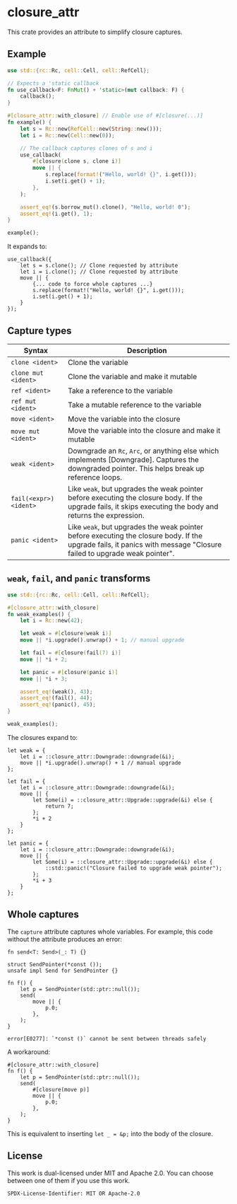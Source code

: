 # closure_attr

This crate provides an attribute to simplify closure captures.

## Example

```rust
use std::{rc::Rc, cell::Cell, cell::RefCell};

// Expects a 'static callback
fn use_callback<F: FnMut() + 'static>(mut callback: F) {
    callback();
}

#[closure_attr::with_closure] // Enable use of #[closure(...)]
fn example() {
    let s = Rc::new(RefCell::new(String::new()));
    let i = Rc::new(Cell::new(0));

    // The callback captures clones of s and i
    use_callback(
        #[closure(clone s, clone i)]
        move || {
            s.replace(format!("Hello, world! {}", i.get()));
            i.set(i.get() + 1);
        },
    );

    assert_eq!(s.borrow_mut().clone(), "Hello, world! 0");
    assert_eq!(i.get(), 1);
}

example();
```

It expands to:

```ignore
use_callback({
    let s = s.clone(); // Clone requested by attribute
    let i = i.clone(); // Clone requested by attribute
    move || {
        {... code to force whole captures ...}
        s.replace(format!("Hello, world! {}", i.get()));
        i.set(i.get() + 1);
    }
});
```

## Capture types

| Syntax | Description |
| --- | --- |
| `clone <ident>` | Clone the variable |
| `clone mut <ident>` | Clone the variable and make it mutable |
| `ref <ident>` | Take a reference to the variable |
| `ref mut <ident>` | Take a mutable reference to the variable |
| `move <ident>` | Move the variable into the closure |
| `move mut <ident>` | Move the variable into the closure and make it mutable |
| `weak <ident>` | Downgrade an `Rc`, `Arc`, or anything else which implements [Downgrade]. Captures the downgraded pointer. This helps break up reference loops. |
| `fail(<expr>) <ident>` | Like `weak`, but upgrades the weak pointer before executing the closure body. If the upgrade fails, it skips executing the body and returns the expression. |
| `panic <ident>` | Like `weak`, but upgrades the weak pointer before executing the closure body. If the upgrade fails, it panics with message "Closure failed to upgrade weak pointer". |

## `weak`, `fail`, and `panic` transforms

```rust
use std::{rc::Rc, cell::Cell, cell::RefCell};

#[closure_attr::with_closure]
fn weak_examples() {
    let i = Rc::new(42);

    let weak = #[closure(weak i)]
    move || *i.upgrade().unwrap() + 1; // manual upgrade

    let fail = #[closure(fail(7) i)]
    move || *i + 2;

    let panic = #[closure(panic i)]
    move || *i + 3;

    assert_eq!(weak(), 43);
    assert_eq!(fail(), 44);
    assert_eq!(panic(), 45);
}

weak_examples();
```

The closures expand to:

```ignore
let weak = {
    let i = ::closure_attr::Downgrade::downgrade(&i);
    move || *i.upgrade().unwrap() + 1 // manual upgrade
};

let fail = {
    let i = ::closure_attr::Downgrade::downgrade(&i);
    move || {
        let Some(i) = ::closure_attr::Upgrade::upgrade(&i) else {
            return 7;
        };
        *i + 2
    }
};

let panic = {
    let i = ::closure_attr::Downgrade::downgrade(&i);
    move || {
        let Some(i) = ::closure_attr::Upgrade::upgrade(&i) else {
            ::std::panic!("Closure failed to upgrade weak pointer");
        };
        *i + 3
    }
};
```

## Whole captures

The `capture` attribute captures whole variables. For example, this code without the attribute produces an error:

```ignore
fn send<T: Send>(_: T) {}

struct SendPointer(*const ());
unsafe impl Send for SendPointer {}

fn f() {
    let p = SendPointer(std::ptr::null());
    send(
        move || {
            p.0;
        },
    );
}
```

```text
error[E0277]: `*const ()` cannot be sent between threads safely
```

A workaround:

```ignore
#[closure_attr::with_closure]
fn f() {
    let p = SendPointer(std::ptr::null());
    send(
        #[closure(move p)]
        move || {
            p.0;
        },
    );
}
```

This is equivalent to inserting `let _ = &p;` into the body of the closure.

## License

This work is dual-licensed under MIT and Apache 2.0.
You can choose between one of them if you use this work.

`SPDX-License-Identifier: MIT OR Apache-2.0`
